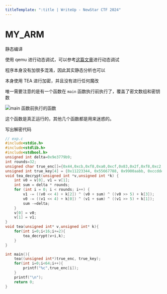 ```yaml
---
titleTemplate: ":title | WriteUp - NewStar CTF 2024"
---
```


# MY_ARM

静态编译

使用 qemu 进行动态调试，可以参考[这篇文章](https://xz.aliyun.com/t/10214)进行动态调试

程序本身没有加很多混淆，因此其实静态分析也可以

本身使用 TEA 进行加密，并且没有进行任何魔改

唯一需要注意的是有一个函数在 `main` 函数执行前执行了，覆盖了密文数组和密钥数

![main 函数前执行的函数](/assets/images/wp/2024/week5/my_arm_1.png)

这个函数是真正运行的，其他几个函数都是用来迷惑的。

写出解密代码

```c
// exp.c
#include<stdio.h>
#include<stdlib.h>
#include<stdbool.h>
unsigned int delta=0x9e3779b9;
int rounds=32;
unsigned char true_enc[]={0x44,0xcb,0xf8,0xa0,0xcf,0x83,0x2f,0xf8,0xc2,0x48,0x5e,0xa5,0x0a,0xe0,0x26,0x7a,0xc9,0x54,0xe3,0xf1,0x15,0x99,0x7d,0x68,0xe8,0x16,0x88,0xf8,0x86,0x8e,0x87,0x90,0x98,0x62,0xb0,0x3a,0x8b,0xe7,0xcf,0xcb,0x50,0x0f,0x8f,0x57,0x65,0x3c,0x9e,0xc3,0x84,0x2b,0xe9,0xbb,0xa2,0x2c,0x8a,0x12,0xf5,0x03,0x8f,0xdb,0xe2,0xf8,0x82,0x84};
unsigned int true_key[4] = {0x11223344, 0x55667788, 0x9900aabb, 0xccddeeff};
void tea_decrypt(unsigned int *v,unsigned int *k) {
    int v0 = v[0], v1 = v[1];
    int sum = delta * rounds;
    for (int i = 0; i < rounds; i++) {
        v1 -= ((v0 << 4) + k[2]) ^ (v0 + sum) ^ ((v0 >> 5) + k[3]);
        v0 -= ((v1 << 4) + k[0]) ^ (v1 + sum) ^ ((v1 >> 5) + k[1]);
        sum -=delta;
    }
    v[0] = v0;
    v[1] = v1;
}
void tea(unsigned int* v,unsigned int* k){
    for(int i=0;i<16;i+=2){
        tea_decrypt(v+i,k);
    }
}

int main(){
    tea((unsigned int*)true_enc, true_key);
    for(int i=0;i<64;i++){
        printf("%c",true_enc[i]);
    }
    printf("\n");
    return 0;
}
```
